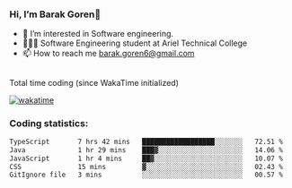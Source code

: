 ###  Hi, I’m Barak Goren👋
- 👀 I’m interested in Software engineering.
- 👨🏼‍🎓 Software Engineering student at Ariel Technical College
- 📫 How to reach me barak.goren6@gmail.com
##
Total time coding (since WakaTime initialized)

[![wakatime](https://wakatime.com/badge/user/5cc5ec80-a806-4ca2-a704-db29274e48cd.svg)](https://wakatime.com/@5cc5ec80-a806-4ca2-a704-db29274e48cd)

   
### Coding statistics:

<!--START_SECTION:waka-->

```txt
TypeScript       7 hrs 42 mins   ██████████████████░░░░░░░   72.51 %
Java             1 hr 29 mins    ███▓░░░░░░░░░░░░░░░░░░░░░   14.06 %
JavaScript       1 hr 4 mins     ██▓░░░░░░░░░░░░░░░░░░░░░░   10.07 %
CSS              15 mins         ▓░░░░░░░░░░░░░░░░░░░░░░░░   02.43 %
GitIgnore file   3 mins          ░░░░░░░░░░░░░░░░░░░░░░░░░   00.57 %
```

<!--END_SECTION:waka-->

<!---
barakgoren/barakgoren is a ✨ special ✨ repository because its `README.md` (this file) appears on your GitHub profile.
You can click the Preview link to take a look at your changes.
--->
